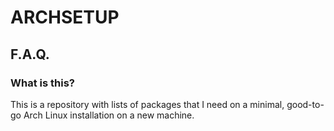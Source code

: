 # ARCHSETUP

## F.A.Q.

### What is this?

This is a repository with lists of packages that I need on a minimal, good-to-go Arch Linux installation on a new machine.
